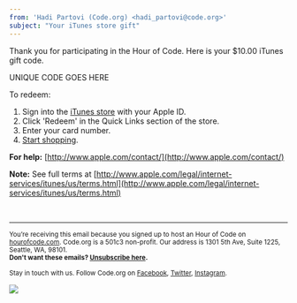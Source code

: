 ```yaml
---
from: 'Hadi Partovi (Code.org) <hadi_partovi@code.org>'
subject: "Your iTunes store gift"
---
```

Thank you for participating in the Hour of Code. Here is your $10.00 iTunes gift code.
 
UNIQUE CODE GOES HERE
 
To redeem:  

1. Sign into the [iTunes store](http://www.apple.com/itunes/) with your Apple ID. 
2. Click 'Redeem' in the Quick Links section of the store.
3. Enter your card number.
3. [Start shopping](http://www.apple.com/itunes/).

**For help:** [http://www.apple.com/contact/](http://www.apple.com/contact/)

**Note:** See full terms at [http://www.apple.com/legal/internet-services/itunes/us/terms.html](http://www.apple.com/legal/internet-services/itunes/us/terms.html)


<br/>
<hr/>

<p><small>You’re receiving this email because you signed up to host an Hour of Code on <a href="https://hourofcode.com/">hourofcode.com</a>. Code.org is a 501c3 non-profit. Our address is 1301 5th Ave, Suite 1225, Seattle, WA, 98101.</small> <br />
<small><strong>Don't want these emails? <a href="<%= unsubscribe_link %>">Unsubscribe here</a>.</strong></small></p>
<p><small>Stay in touch with us. Follow Code.org on
<a href="https://www.facebook.com/Code.org">Facebook</a>, <a href="https://twitter.com/codeorg">Twitter</a>, <a href="https://instagram.com/codeorg">Instagram</a>.
</small></p>

![](<%= tracking_pixel %>)
